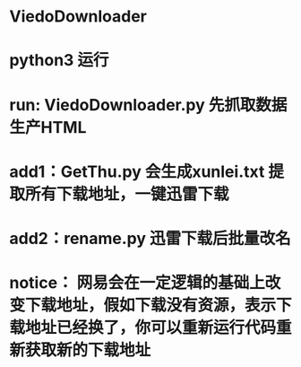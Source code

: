 # ViedoDownloader
# python3 运行
# run: ViedoDownloader.py 先抓取数据生产HTML
# add1：GetThu.py 会生成xunlei.txt 提取所有下载地址，一键迅雷下载
# add2：rename.py 迅雷下载后批量改名
# notice： 网易会在一定逻辑的基础上改变下载地址，假如下载没有资源，表示下载地址已经换了，你可以重新运行代码重新获取新的下载地址
